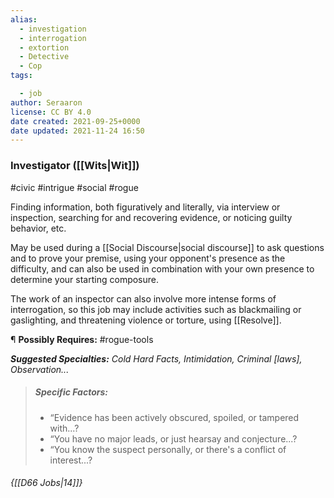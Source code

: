 ```yaml
---
alias:
  - investigation
  - interrogation
  - extortion
  - Detective
  - Cop
tags:

  - job
author: Seraaron
license: CC BY 4.0
date created: 2021-09-25+0000
date updated: 2021-11-24 16:50
---
```


### Investigator ([[Wits|Wit]])

#civic #intrigue #social #rogue

Finding information, both figuratively and literally, via interview or inspection, searching for and recovering evidence, or noticing guilty behavior, etc.

May be used during a [[Social Discourse|social discourse]] to ask questions and to prove your premise, using your opponent's presence as the difficulty, and can also be used in combination with your own presence to determine your starting composure.

The work of an inspector can also involve more intense forms of interrogation, so this job may include activities such as blackmailing or gaslighting, and threatening violence or torture, using [[Resolve]].

¶ **Possibly Requires:** #rogue-tools

_**Suggested Specialties:** Cold Hard Facts, Intimidation, Criminal [laws], Observation..._

> ##### Specific Factors:
>
> - “Evidence has been actively obscured, spoiled, or tampered with...?
> - “You have no major leads, or just hearsay and conjecture...?
> - “You know the suspect personally, or there's a conflict of interest...?

###### {[[D66 Jobs|14]]}
